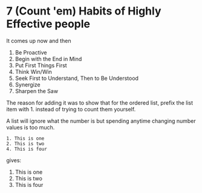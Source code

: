 # 7 (Count 'em) Habits of Highly Effective people

It comes up now and then

1. Be Proactive
1. Begin with the End in Mind
1. Put First Things First
1. Think Win/Win
1. Seek First to Understand, Then to Be Understood
1. Synergize
1. Sharpen the Saw

The reason for adding it was to show that for the ordered list, prefix the list item with 1. instead of trying to count them yourself.

A list will ignore what the number is but spending anytime changing number values is too much.

    1. This is one
    2. This is two
    4. This is four

gives:

1. This is one
2. This is two
4. This is four

